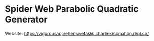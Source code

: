 # Spider Web Parabolic Quadratic Generator

Website: https://vigorousapprehensivetasks.charliekmcmahon.repl.co/
